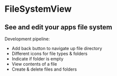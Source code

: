 # FileSystemView
See and edit your apps file system
---
Development pipeline:
* Add back button to navigate up file directory
* Different icons for file types & folders
* Indicate if folder is empty
* View contents of a file
* Create & delete files and folders

